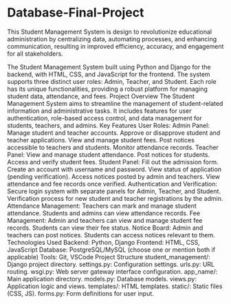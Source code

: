 # Database-Final-Project
This Student Management System is design to revolutionize educational administration by centralizing data, automating processes, and enhancing communication, resulting in improved efficiency, accuracy, and engagement for all stakeholders.





The Student Management System built using Python and Django for the backend, with HTML, CSS, and JavaScript for the frontend. The system supports three distinct user roles: Admin, Teacher, and Student. Each role has its unique functionalities, providing a robust platform for managing student data, attendance, and fees.
 Project Overview The Student Management System aims to streamline the management of student-related information and administrative tasks. It includes features for user authentication, role-based access control, and data management for students, teachers, and admins.
 Key Features User Roles:
Admin Panel: Manage student and teacher accounts. Approve or disapprove student and teacher applications. View and manage student fees. Post notices accessible to teachers and students. Monitor attendance records.
Teacher Panel: View and manage student attendance. Post notices for students. Access and verify student fees.
Student Panel: Fill out the admission form. Create an account with username and password. View status of application (pending verification). Access notices posted by admin and teachers. View attendance and fee records once verified.
Authentication and Verification: Secure login system with separate panels for Admin, Teacher, and Student. Verification process for new student and teacher registrations by the admin.
Attendance Management: Teachers can mark and manage student attendance. Students and admins can view attendance records.
Fee Management: Admin and teachers can view and manage student fee records. Students can view their fee status.
Notice Board: Admin and teachers can post notices. Students can access notices relevant to them.
 Technologies Used Backend: Python, Django Frontend: HTML, CSS, JavaScript Database: PostgreSQL/MySQL (choose one or mention both if applicable) Tools: Git, VSCode
 Project Structure student_management/: Django project directory. settings.py: Configuration settings. urls.py: URL routing. wsgi.py: Web server gateway interface configuration. app_name/: Main application directory. models.py: Database models. views.py: Application logic and views. templates/: HTML templates. static/: Static files (CSS, JS). forms.py: Form definitions for user input.

